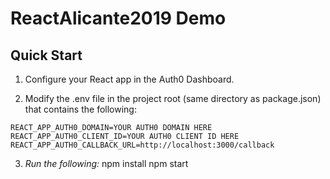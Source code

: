 # ReactAlicante2019 Demo


## Quick Start
1. Configure your React app in the Auth0 Dashboard.

2. Modify the .env file in the project root (same directory as package.json) that contains the following:

``` 
REACT_APP_AUTH0_DOMAIN=YOUR AUTH0 DOMAIN HERE
REACT_APP_AUTH0_CLIENT_ID=YOUR AUTH0 CLIENT ID HERE
REACT_APP_AUTH0_CALLBACK_URL=http://localhost:3000/callback
```
3.  *Run the following:*
npm install
npm start

